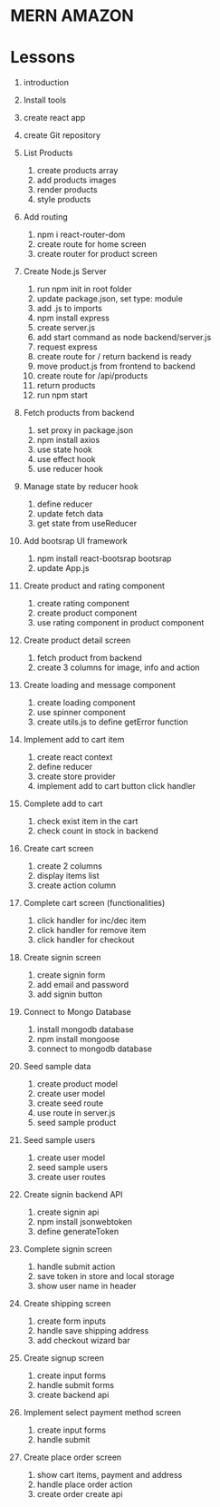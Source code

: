 # MERN AMAZON

# Lessons

1. introduction
2. Install tools
3. create react app
4. create Git repository

5. List Products

   1. create products array
   2. add products images
   3. render products
   4. style products

6. Add routing

   1. npm i react-router-dom
   2. create route for home screen
   3. create router for product screen

7. Create Node.js Server

   1. run npm init in root folder
   2. update package.json, set type: module
   3. add .js to imports
   4. npm install express
   5. create server.js
   6. add start command as node backend/server.js
   7. request express
   8. create route for / return backend is ready
   9. move product.js from frontend to backend
   10. create route for /api/products
   11. return products
   12. run npm start

8. Fetch products from backend

   1. set proxy in package.json
   2. npm install axios
   3. use state hook
   4. use effect hook
   5. use reducer hook

9. Manage state by reducer hook

   1. define reducer
   2. update fetch data
   3. get state from useReducer

10. Add bootsrap UI framework

    1. npm install react-bootsrap bootsrap
    2. update App.js

11. Create product and rating component

    1. create rating component
    2. create product component
    3. use rating component in product component

12. Create product detail screen

    1. fetch product from backend
    2. create 3 columns for image, info and action

13. Create loading and message component

    1. create loading component
    2. use spinner component
    3. create utils.js to define getError function

14. Implement add to cart item

    1. create react context
    2. define reducer
    3. create store provider
    4. implement add to cart button click handler

15. Complete add to cart

    1. check exist item in the cart
    2. check count in stock in backend

16. Create cart screen

    1. create 2 columns
    2. display items list
    3. create action column

17. Complete cart screen (functionalities)

    1. click handler for inc/dec item
    2. click handler for remove item
    3. click handler for checkout

18. Create signin screen

    1. create signin form
    2. add email and password
    3. add signin button

19. Connect to Mongo Database

    1. install mongodb database
    2. npm install mongoose
    3. connect to mongodb database

20. Seed sample data

    1. create product model
    2. create user model
    3. create seed route
    4. use route in server.js
    5. seed sample product

21. Seed sample users

    1. create user model
    2. seed sample users
    3. create user routes

22. Create signin backend API

    1. create signin api
    2. npm install jsonwebtoken
    3. define generateToken

23. Complete signin screen

    1. handle submit action
    2. save token in store and local storage
    3. show user name in header

24. Create shipping screen

    1. create form inputs
    2. handle save shipping address
    3. add checkout wizard bar

25. Create signup screen

    1. create input forms
    2. handle submit forms
    3. create backend api

26. Implement select payment method screen

    1. create input forms
    2. handle submit

27. Create place order screen

    1. show cart items, payment and address
    2. handle place order action
    3. create order create api
